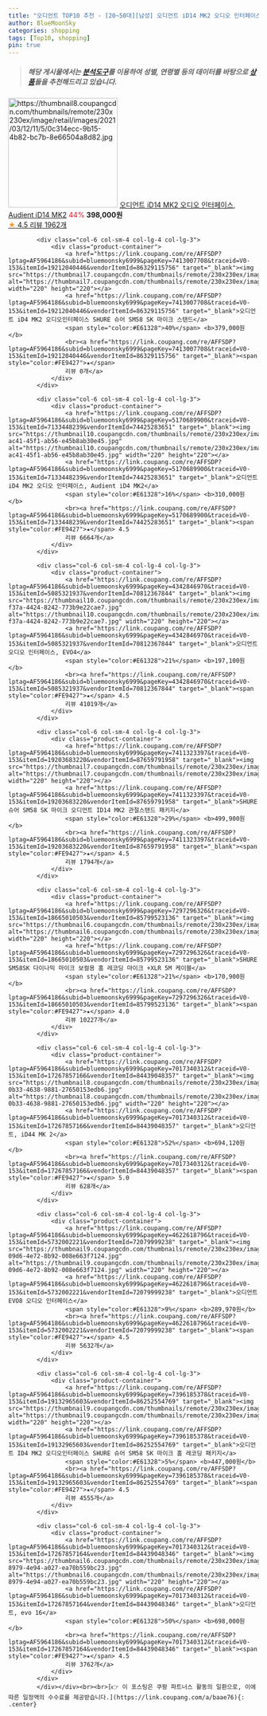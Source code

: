 ```yaml
---
title: "오디언트 TOP10 추천 - [20~50대][남성] 오디언트 iD14 MK2 오디오 인터페이스, Audient iD14 MK2"
author: BlueMoonSky
categories: shopping
tags: [Top10, shopping]
pin: true
---
```


> ##### 해당 게시물에서는 [**분석도구**](https://itemscout.io/)를 이용하여 **성별**, **연령별** 등의 데이터를 바탕으로 [**상품**](https://link.coupang.com/a/baae76)들을 추천해드리고 있습니다.
<div class="container"><div class="row">
            <div class="col-6 col-sm-4 col-lg-4 col-lg-3">
                <div class="product-container">
                    <a href="https://link.coupang.com/re/AFFSDP?lptag=AF5964186&subid=bluemoonsky6999&pageKey=5170689893&traceid=V0-153&itemId=7133448212&vendorItemId=74425283624" target="_blank"><img src="https://thumbnail8.coupangcdn.com/thumbnails/remote/230x230ex/image/retail/images/2021/03/12/11/5/0c314ecc-9b15-4b82-bc7b-8e66504a8d82.jpg" alt="https://thumbnail8.coupangcdn.com/thumbnails/remote/230x230ex/image/retail/images/2021/03/12/11/5/0c314ecc-9b15-4b82-bc7b-8e66504a8d82.jpg" width="220" height="220"></a>
                    <a href="https://link.coupang.com/re/AFFSDP?lptag=AF5964186&subid=bluemoonsky6999&pageKey=5170689893&traceid=V0-153&itemId=7133448212&vendorItemId=74425283624" target="_blank">오디언트 iD14 MK2 오디오 인터페이스, Audient iD14 MK2</a>
                    <span style="color:#E61328">44%</span> <b>398,000원</b>
                    <br><a href="https://link.coupang.com/re/AFFSDP?lptag=AF5964186&subid=bluemoonsky6999&pageKey=5170689893&traceid=V0-153&itemId=7133448212&vendorItemId=74425283624" target="_blank"><span style="color:#FE9427">★</span> 4.5
                    리뷰 1962개</a>
                </div>
            </div>
            
            <div class="col-6 col-sm-4 col-lg-4 col-lg-3">
                <div class="product-container">
                    <a href="https://link.coupang.com/re/AFFSDP?lptag=AF5964186&subid=bluemoonsky6999&pageKey=7413007708&traceid=V0-153&itemId=19212040446&vendorItemId=86329115756" target="_blank"><img src="https://thumbnail7.coupangcdn.com/thumbnails/remote/230x230ex/image/vendor_inventory/c2e3/c62525f0e83bffba372f1f80243fdffc5aa214c611da66372aed90f60395.jpg" alt="https://thumbnail7.coupangcdn.com/thumbnails/remote/230x230ex/image/vendor_inventory/c2e3/c62525f0e83bffba372f1f80243fdffc5aa214c611da66372aed90f60395.jpg" width="220" height="220"></a>
                    <a href="https://link.coupang.com/re/AFFSDP?lptag=AF5964186&subid=bluemoonsky6999&pageKey=7413007708&traceid=V0-153&itemId=19212040446&vendorItemId=86329115756" target="_blank">오디언트 iD4 MK2 오디오인터페이스 SHURE 슈어 SM58 SK 마이크 스탠드</a>
                    <span style="color:#E61328">40%</span> <b>379,000원</b>
                    <br><a href="https://link.coupang.com/re/AFFSDP?lptag=AF5964186&subid=bluemoonsky6999&pageKey=7413007708&traceid=V0-153&itemId=19212040446&vendorItemId=86329115756" target="_blank"><span style="color:#FE9427">★</span> 
                    리뷰 0개</a>
                </div>
            </div>
            
            <div class="col-6 col-sm-4 col-lg-4 col-lg-3">
                <div class="product-container">
                    <a href="https://link.coupang.com/re/AFFSDP?lptag=AF5964186&subid=bluemoonsky6999&pageKey=5170689900&traceid=V0-153&itemId=7133448239&vendorItemId=74425283651" target="_blank"><img src="https://thumbnail10.coupangcdn.com/thumbnails/remote/230x230ex/image/retail/images/2021/03/12/11/1/34d907c5-ac41-45f1-ab56-e45b8ab30e45.jpg" alt="https://thumbnail10.coupangcdn.com/thumbnails/remote/230x230ex/image/retail/images/2021/03/12/11/1/34d907c5-ac41-45f1-ab56-e45b8ab30e45.jpg" width="220" height="220"></a>
                    <a href="https://link.coupang.com/re/AFFSDP?lptag=AF5964186&subid=bluemoonsky6999&pageKey=5170689900&traceid=V0-153&itemId=7133448239&vendorItemId=74425283651" target="_blank">오디언트 iD4 MK2 오디오 인터페이스, Audient iD4 MK2</a>
                    <span style="color:#E61328">16%</span> <b>310,000원</b>
                    <br><a href="https://link.coupang.com/re/AFFSDP?lptag=AF5964186&subid=bluemoonsky6999&pageKey=5170689900&traceid=V0-153&itemId=7133448239&vendorItemId=74425283651" target="_blank"><span style="color:#FE9427">★</span> 4.5
                    리뷰 6664개</a>
                </div>
            </div>
            
            <div class="col-6 col-sm-4 col-lg-4 col-lg-3">
                <div class="product-container">
                    <a href="https://link.coupang.com/re/AFFSDP?lptag=AF5964186&subid=bluemoonsky6999&pageKey=4342846970&traceid=V0-153&itemId=5085321937&vendorItemId=70812367844" target="_blank"><img src="https://thumbnail10.coupangcdn.com/thumbnails/remote/230x230ex/image/retail/images/2020/06/03/10/6/b621ccf3-f37a-4424-8242-773b9e22cae7.jpg" alt="https://thumbnail10.coupangcdn.com/thumbnails/remote/230x230ex/image/retail/images/2020/06/03/10/6/b621ccf3-f37a-4424-8242-773b9e22cae7.jpg" width="220" height="220"></a>
                    <a href="https://link.coupang.com/re/AFFSDP?lptag=AF5964186&subid=bluemoonsky6999&pageKey=4342846970&traceid=V0-153&itemId=5085321937&vendorItemId=70812367844" target="_blank">오디언트 오디오 인터페이스, EVO4</a>
                    <span style="color:#E61328">21%</span> <b>197,100원</b>
                    <br><a href="https://link.coupang.com/re/AFFSDP?lptag=AF5964186&subid=bluemoonsky6999&pageKey=4342846970&traceid=V0-153&itemId=5085321937&vendorItemId=70812367844" target="_blank"><span style="color:#FE9427">★</span> 4.5
                    리뷰 41019개</a>
                </div>
            </div>
            
            <div class="col-6 col-sm-4 col-lg-4 col-lg-3">
                <div class="product-container">
                    <a href="https://link.coupang.com/re/AFFSDP?lptag=AF5964186&subid=bluemoonsky6999&pageKey=7411323397&traceid=V0-153&itemId=19203683220&vendorItemId=87659791958" target="_blank"><img src="https://thumbnail7.coupangcdn.com/thumbnails/remote/230x230ex/image/vendor_inventory/cd92/6eb84616a4270e25419aa5df8b999901bfaf27640f5bf14183c4b94ca472.jpg" alt="https://thumbnail7.coupangcdn.com/thumbnails/remote/230x230ex/image/vendor_inventory/cd92/6eb84616a4270e25419aa5df8b999901bfaf27640f5bf14183c4b94ca472.jpg" width="220" height="220"></a>
                    <a href="https://link.coupang.com/re/AFFSDP?lptag=AF5964186&subid=bluemoonsky6999&pageKey=7411323397&traceid=V0-153&itemId=19203683220&vendorItemId=87659791958" target="_blank">SHURE 슈어 SM58 SK 마이크 오디언트 ID14 MK2 관절스탠드 패키지</a>
                    <span style="color:#E61328">29%</span> <b>499,900원</b>
                    <br><a href="https://link.coupang.com/re/AFFSDP?lptag=AF5964186&subid=bluemoonsky6999&pageKey=7411323397&traceid=V0-153&itemId=19203683220&vendorItemId=87659791958" target="_blank"><span style="color:#FE9427">★</span> 4.5
                    리뷰 1794개</a>
                </div>
            </div>
            
            <div class="col-6 col-sm-4 col-lg-4 col-lg-3">
                <div class="product-container">
                    <a href="https://link.coupang.com/re/AFFSDP?lptag=AF5964186&subid=bluemoonsky6999&pageKey=7297296326&traceid=V0-153&itemId=18665010503&vendorItemId=85799523136" target="_blank"><img src="https://thumbnail6.coupangcdn.com/thumbnails/remote/230x230ex/image/vendor_inventory/e973/a0a870f58db3f0e8b2e464ae72c0ed2a6737fa40ddcb90314d31ce4c71a6.jpg" alt="https://thumbnail6.coupangcdn.com/thumbnails/remote/230x230ex/image/vendor_inventory/e973/a0a870f58db3f0e8b2e464ae72c0ed2a6737fa40ddcb90314d31ce4c71a6.jpg" width="220" height="220"></a>
                    <a href="https://link.coupang.com/re/AFFSDP?lptag=AF5964186&subid=bluemoonsky6999&pageKey=7297296326&traceid=V0-153&itemId=18665010503&vendorItemId=85799523136" target="_blank">SHURE SM58SK 다이나믹 마이크 보컬용 홈 레코딩 마이크 +XLR 5M 케이블</a>
                    <span style="color:#E61328">21%</span> <b>170,900원</b>
                    <br><a href="https://link.coupang.com/re/AFFSDP?lptag=AF5964186&subid=bluemoonsky6999&pageKey=7297296326&traceid=V0-153&itemId=18665010503&vendorItemId=85799523136" target="_blank"><span style="color:#FE9427">★</span> 4.0
                    리뷰 10227개</a>
                </div>
            </div>
            
            <div class="col-6 col-sm-4 col-lg-4 col-lg-3">
                <div class="product-container">
                    <a href="https://link.coupang.com/re/AFFSDP?lptag=AF5964186&subid=bluemoonsky6999&pageKey=7017340312&traceid=V0-153&itemId=17267857166&vendorItemId=84439048357" target="_blank"><img src="https://thumbnail8.coupangcdn.com/thumbnails/remote/230x230ex/image/retail/images/2022/12/23/13/4/48f85038-0b33-4638-9881-27650153edb6.jpg" alt="https://thumbnail8.coupangcdn.com/thumbnails/remote/230x230ex/image/retail/images/2022/12/23/13/4/48f85038-0b33-4638-9881-27650153edb6.jpg" width="220" height="220"></a>
                    <a href="https://link.coupang.com/re/AFFSDP?lptag=AF5964186&subid=bluemoonsky6999&pageKey=7017340312&traceid=V0-153&itemId=17267857166&vendorItemId=84439048357" target="_blank">오디언트, iD44 MK 2</a>
                    <span style="color:#E61328">52%</span> <b>694,120원</b>
                    <br><a href="https://link.coupang.com/re/AFFSDP?lptag=AF5964186&subid=bluemoonsky6999&pageKey=7017340312&traceid=V0-153&itemId=17267857166&vendorItemId=84439048357" target="_blank"><span style="color:#FE9427">★</span> 5.0
                    리뷰 628개</a>
                </div>
            </div>
            
            <div class="col-6 col-sm-4 col-lg-4 col-lg-3">
                <div class="product-container">
                    <a href="https://link.coupang.com/re/AFFSDP?lptag=AF5964186&subid=bluemoonsky6999&pageKey=4622618796&traceid=V0-153&itemId=5732002221&vendorItemId=72079999238" target="_blank"><img src="https://thumbnail9.coupangcdn.com/thumbnails/remote/230x230ex/image/retail/images/2020/11/06/14/7/3dd6e6a4-09d6-4e72-8b92-008e663f7124.jpg" alt="https://thumbnail9.coupangcdn.com/thumbnails/remote/230x230ex/image/retail/images/2020/11/06/14/7/3dd6e6a4-09d6-4e72-8b92-008e663f7124.jpg" width="220" height="220"></a>
                    <a href="https://link.coupang.com/re/AFFSDP?lptag=AF5964186&subid=bluemoonsky6999&pageKey=4622618796&traceid=V0-153&itemId=5732002221&vendorItemId=72079999238" target="_blank">오디언트 EVO8 오디오 인터페이스</a>
                    <span style="color:#E61328">9%</span> <b>289,970원</b>
                    <br><a href="https://link.coupang.com/re/AFFSDP?lptag=AF5964186&subid=bluemoonsky6999&pageKey=4622618796&traceid=V0-153&itemId=5732002221&vendorItemId=72079999238" target="_blank"><span style="color:#FE9427">★</span> 4.5
                    리뷰 5632개</a>
                </div>
            </div>
            
            <div class="col-6 col-sm-4 col-lg-4 col-lg-3">
                <div class="product-container">
                    <a href="https://link.coupang.com/re/AFFSDP?lptag=AF5964186&subid=bluemoonsky6999&pageKey=7396185378&traceid=V0-153&itemId=19132965603&vendorItemId=86252554769" target="_blank"><img src="https://thumbnail9.coupangcdn.com/thumbnails/remote/230x230ex/image/vendor_inventory/1092/689bc943b4ffcce417a4c9623fa2198ab2e92777f286f414ced6c31fb6d4.jpg" alt="https://thumbnail9.coupangcdn.com/thumbnails/remote/230x230ex/image/vendor_inventory/1092/689bc943b4ffcce417a4c9623fa2198ab2e92777f286f414ced6c31fb6d4.jpg" width="220" height="220"></a>
                    <a href="https://link.coupang.com/re/AFFSDP?lptag=AF5964186&subid=bluemoonsky6999&pageKey=7396185378&traceid=V0-153&itemId=19132965603&vendorItemId=86252554769" target="_blank">오디언트 ID4 MK2 오디오인터페이스 SHURE 슈어 SM58 SK 마이크 홈 레코딩 패키지</a>
                    <span style="color:#E61328">5%</span> <b>447,000원</b>
                    <br><a href="https://link.coupang.com/re/AFFSDP?lptag=AF5964186&subid=bluemoonsky6999&pageKey=7396185378&traceid=V0-153&itemId=19132965603&vendorItemId=86252554769" target="_blank"><span style="color:#FE9427">★</span> 4.5
                    리뷰 4555개</a>
                </div>
            </div>
            
            <div class="col-6 col-sm-4 col-lg-4 col-lg-3">
                <div class="product-container">
                    <a href="https://link.coupang.com/re/AFFSDP?lptag=AF5964186&subid=bluemoonsky6999&pageKey=7017340312&traceid=V0-153&itemId=17267857164&vendorItemId=84439048346" target="_blank"><img src="https://thumbnail6.coupangcdn.com/thumbnails/remote/230x230ex/image/retail/images/2022/12/23/13/3/a45c0456-8979-4e94-a027-ea70b559bc23.jpg" alt="https://thumbnail6.coupangcdn.com/thumbnails/remote/230x230ex/image/retail/images/2022/12/23/13/3/a45c0456-8979-4e94-a027-ea70b559bc23.jpg" width="220" height="220"></a>
                    <a href="https://link.coupang.com/re/AFFSDP?lptag=AF5964186&subid=bluemoonsky6999&pageKey=7017340312&traceid=V0-153&itemId=17267857164&vendorItemId=84439048346" target="_blank">오디언트, evo 16</a>
                    <span style="color:#E61328">50%</span> <b>698,000원</b>
                    <br><a href="https://link.coupang.com/re/AFFSDP?lptag=AF5964186&subid=bluemoonsky6999&pageKey=7017340312&traceid=V0-153&itemId=17267857164&vendorItemId=84439048346" target="_blank"><span style="color:#FE9427">★</span> 4.5
                    리뷰 3762개</a>
                </div>
            </div>
            </div></div><br><br>[👉 이 포스팅은 쿠팡 파트너스 활동의 일환으로, 이에 따른 일정액의 수수료를 제공받습니다.](https://link.coupang.com/a/baae76){: .center}